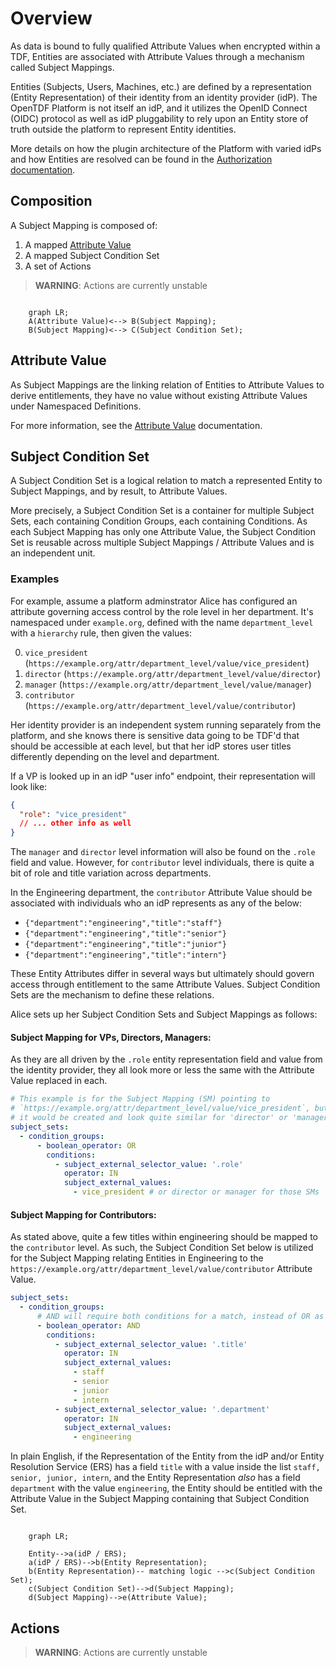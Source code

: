 # Overview

As data is bound to fully qualified Attribute Values when encrypted within a TDF, Entities are associated with Attribute Values through a mechanism called Subject Mappings.

Entities (Subjects, Users, Machines, etc.) are defined by a representation (Entity Representation) of their identity from an identity provider (idP).
The OpenTDF Platform is not itself an idP, and it utilizes the OpenID Connect (OIDC) protocol as well as idP pluggability to rely upon an Entity store of truth outside the platform to represent Entity identities.

More details on how the plugin architecture of the Platform with varied idPs and how Entities are resolved can be found in the [Authorization documentation](../../authorization/overview).

## Composition

A Subject Mapping is composed of:

1. A mapped [Attribute Value](../attributes/overview/#values)
2. A mapped Subject Condition Set
3. A set of Actions

> **WARNING**: Actions are currently unstable

```mermaid

    graph LR;
    A(Attribute Value)<--> B(Subject Mapping);
    B(Subject Mapping)<--> C(Subject Condition Set);
```

## Attribute Value

As Subject Mappings are the linking relation of Entities to Attribute Values to derive entitlements, they have no value without existing Attribute Values under Namespaced Definitions.

For more information, see the [Attribute Value](../attributes/overview#values) documentation.

## Subject Condition Set

A Subject Condition Set is a logical relation to match a represented Entity to Subject Mappings, and by result, to Attribute Values.

More precisely, a Subject Condition Set is a container for multiple Subject Sets, each containing Condition Groups, each containing Conditions. As each
Subject Mapping has only one Attribute Value, the Subject Condition Set is reusable across multiple Subject Mappings / Attribute Values and is an independent unit.

### Examples

For example, assume a platform adminstrator Alice has configured an attribute governing access control by the role level in her department. It's namespaced under `example.org`, defined with the name `department_level` with a `hierarchy` rule, then given the values:

0. `vice_president` (`https://example.org/attr/department_level/value/vice_president`)
1. `director` (`https://example.org/attr/department_level/value/director`)
2. `manager` (`https://example.org/attr/department_level/value/manager`)
3. `contributor` (`https://example.org/attr/department_level/value/contributor`)

Her identity provider is an independent system running separately from the platform, and she knows there is sensitive data going to be TDF'd that should
be accessible at each level, but that her idP stores user titles differently depending on the level and department.

If a VP is looked up in an idP "user info" endpoint, their representation will look like:

```json
{
  "role": "vice_president"
  // ... other info as well
}
```

The `manager` and `director` level information will also be found on the `.role` field and value. However, for `contributor` level individuals, there is quite a bit of role and title variation across departments.

In the Engineering department, the `contributor` Attribute Value should be associated with individuals who an idP represents as any of the below:

- `{"department":"engineering","title":"staff"}`
- `{"department":"engineering","title":"senior"}`
- `{"department":"engineering","title":"junior"}`
- `{"department":"engineering","title":"intern"}`

These Entity Attributes differ in several ways but ultimately should govern access through entitlement to the same Attribute Values. Subject Condition Sets are the mechanism to define these relations.

Alice sets up her Subject Condition Sets and Subject Mappings as follows:

#### Subject Mapping for VPs, Directors, Managers:

As they are all driven by the `.role` entity representation field and value from the identity provider, they all look more or less the same with the Attribute Value replaced in each.

```yaml
# This example is for the Subject Mapping (SM) pointing to
# `https://example.org/attr/department_level/value/vice_president`, but
# it would be created and look quite similar for 'director' or 'manager'.
subject_sets:
  - condition_groups:
      - boolean_operator: OR
        conditions:
          - subject_external_selector_value: '.role'
            operator: IN
            subject_external_values:
              - vice_president # or director or manager for those SMs
```

#### Subject Mapping for Contributors:

As stated above, quite a few titles within engineering should be mapped to the `contributor` level. As such, the Subject Condition Set below is
utilized for the Subject Mapping relating Entities in Engineering to the `https://example.org/attr/department_level/value/contributor`
Attribute Value.

```yaml
subject_sets:
  - condition_groups:
      # AND will require both conditions for a match, instead of OR as "any"
      - boolean_operator: AND
        conditions:
          - subject_external_selector_value: '.title'
            operator: IN
            subject_external_values:
              - staff
              - senior
              - junior
              - intern
          - subject_external_selector_value: '.department'
            operator: IN
            subject_external_values:
              - engineering
```

In plain English, if the Representation of the Entity from the idP and/or Entity Resolution Service (ERS) has a field `title` with a value inside the
list `staff, senior, junior, intern`, and the Entity Representation _also_ has a field `department` with the value `engineering`,
the Entity should be entitled with the Attribute Value in the Subject Mapping containing that Subject Condition Set.

```mermaid

    graph LR;

    Entity-->a(idP / ERS);
    a(idP / ERS)-->b(Entity Representation);
    b(Entity Representation)-- matching logic -->c(Subject Condition Set);
    c(Subject Condition Set)-->d(Subject Mapping);
    d(Subject Mapping)-->e(Attribute Value);
```

## Actions

> **WARNING**: Actions are currently unstable
